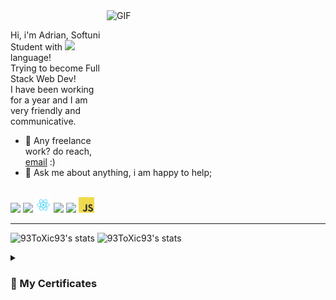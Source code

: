 <div>
    <img align="right" alt="GIF" src="https://github.com/abhisheknaiidu/abhisheknaiidu/blob/master/code.gif" width="350" height="220"><img/>
    
  Hi, i'm Adrian, Softuni Student with <img height="25" src="https://user-images.githubusercontent.com/25181517/121405384-444d7300-c95d-11eb-959f-913020d3bf90.png"> language! 
  <br/>Trying to become Full Stack Web Dev! <br/>
  I have been working for a year and I am very friendly and communicative.<br/>
  - 💼 Any freelance work? do reach, [email](mailto:adrianantoanov@abv.bg) :)<br/>
  - 💬 Ask me about anything, i am happy to help;
<div>
    
<br/>
<code><img height="25" src="https://user-images.githubusercontent.com/25181517/121405384-444d7300-c95d-11eb-959f-913020d3bf90.png"></code>
<code><img height="25" src="https://github.com/marwin1991/profile-technology-icons/assets/19180175/3b371807-db7c-45b4-8720-c0cfc901680a"></code>
<code><img height="25" src="https://raw.githubusercontent.com/github/explore/80688e429a7d4ef2fca1e82350fe8e3517d3494d/topics/react/react.png"></code>
<code><img height="25" src="https://user-images.githubusercontent.com/25181517/192158954-f88b5814-d510-4564-b285-dff7d6400dad.png"></code>
<code><img height="25" src="https://user-images.githubusercontent.com/25181517/183898674-75a4a1b1-f960-4ea9-abcb-637170a00a75.png"></code>
<code><img height="25" src="https://raw.githubusercontent.com/github/explore/80688e429a7d4ef2fca1e82350fe8e3517d3494d/topics/javascript/javascript.png"></code>

<hr/>

<div>

![93ToXic93's stats](https://github-readme-stats.vercel.app/api?username=93ToXic93&show_icons=true&theme=dark&title_color=ffffff&bg_color=0d1117)
![93ToXic93's stats](https://github-readme-stats.vercel.app/api/top-langs/?username=93ToXic93&layout=compact&bg_color=0d1117&title_color=ffffff&text_color=c9d1d9)

<details>
 <summary><h3>📜 My Certificates</h3></summary>
     
<code><img  alt="Basic" width="300px" style="padding-right:10px;" src="https://github.com/93ToXic93/93ToXic93/assets/122994130/210ad4a8-b1c9-456c-b936-3bc63125f56d" /></code>
<code><img  alt="Advanced" width="300px" style="padding-right:10px;" src="https://github.com/ValentinKirilov13/ValentinKirilov13/assets/144913661/9ac650e4-d869-4d21-9932-8d75e98e778b" /></code>
<code><img  alt="OOP" width="300px" style="padding-right:10px;" src="https://github.com/ValentinKirilov13/ValentinKirilov13/assets/144913661/636a1c7a-4ae6-4b88-b4aa-fe1b78c75c0d" /></code>
<code><img  alt="MSSQL" width="300px" style="padding-right:10px;" src="https://github.com/ValentinKirilov13/ValentinKirilov13/assets/144913661/c639bf34-6330-468c-8af9-c088abd92576" /></code>
<code><img  alt="EntityFrameworkCore" width="300px" style="padding-right:10px;" src="https://github.com/ValentinKirilov13/ValentinKirilov13/assets/144913661/d7161c55-b718-42c6-a721-e09903a5c8ec" /></code>
<br />
<code><img  alt="Fundamentals" width="300px" style="padding-right:10px;" src="https://github.com/ValentinKirilov13/ValentinKirilov13/assets/144913661/1ab1da0b-3e0c-49c0-b1e2-cc59e95bf32d" /></code>

</details>




